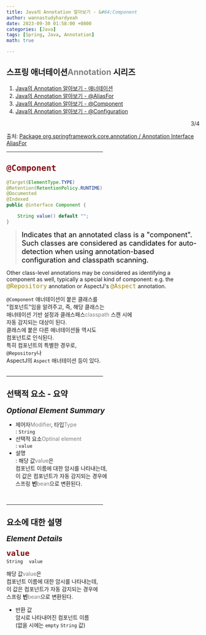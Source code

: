 ```yaml
---
title: Java의 Annotation 알아보기 - &#64;Component
author: wannastudyhardyeah
date: 2023-09-30 01:58:00 +0800
categories: [Java]
tags: [Spring, Java, Annotation]
math: true

---
```

<div class="toc-multiple-posts">
<h2>스프링 애너테이션<span style="color: #808080;">Annotation</span> 시리즈</h2>
<ol class="sc-fmciRz gyCSrP"><li><a href="/posts/Searching-for-Annotation-in-Java/">Java의 Annotation 알아보기 - 애너테이션</a></li>
<li><a href="/posts/Searching-for-Annotation-AliasFor-in-Java/">Java의 Annotation 알아보기 - &#64;AliasFor</a></li>
<li><a href="/posts/Searching-for-Annotation-Component-in-Java/" aria-current="page" class="active">Java의 Annotation 알아보기 - &#64;Component</a></li>
<li><a href="/posts/Searching-for-Annotation-Configuration-in-Java/">Java의 Annotation 알아보기 - &#64;Configuration</a></li>
</ol><div class="sc-fIosxK hRRhWV"><div class="sc-gUQvok eBShCz">
<div class="series-number" align="right">3/4</div>
</div></div>
</div>

출처: <a href="https://docs.spring.io/spring-framework/docs/current/javadoc-api/org/springframework/core/annotation/AliasFor.html">Package org.springframework.core.annotation / Annotation Interface AliasFor</a>
<hr width="50%">
<h2 id="what-is-annotation-h2"><code class="language-sql highlighter-rouge" style="color: #83060e; font-size: 1.35rem;">@Component</code></h2>

```java
@Target(ElementType.TYPE)
@Retention(RetentionPolicy.RUNTIME)
@Documented
@Indexed
public @interface Component {

	String value() default "";
}
```

> <div style="color:black; font-size:1.15rem">Indicates that an annotated class is a "component". Such classes are considered as candidates for auto-detection when using annotation-based configuration and classpath scanning.
Other class-level annotations may be considered as identifying a component as well, typically a special kind of component: e.g. the <code class="language-java highlighter-rouge" style="color: #9E880D; font-size: 1.0rem;">@Repository</code> annotation or AspectJ's <code class="language-java highlighter-rouge" style="color: #9E880D; font-size: 1.0rem;">@Aspect</code> annotation.</div>

``@Component`` 애너테이션이 붙은 클래스를<br>
"컴포넌트"임을 알려주고, 즉, 해당 클래스는<br>
애너테이션 기반 설정과 클래스패스<span style="color: #808080;">classpath</span> 스캔 시에<br>
자동 감지되는 대상이 된다.<br>
클래스에 붙은 다른 애너테이션들 역시도<br>
컴포넌트로 인식된다.<br>
특히 컴포넌트의 특별한 경우로,<br>
``@Repository``나<br>
AspectJ의 ``Aspect`` 애너테이션 등이 있다.<br>
<br>
<hr width="50%">
<h2 id="optional-element-summary-h2">선택적 요소 - 요약</h2>
<b style="font-size:1.2rem"><i>Optional Element Summary</i></b><br>

- 제어자<span style="color: #808080;">Modifier</span>, 타입<span style="color: #808080;">Type</span><br>
\: ``String``<br>
- 선택적 요소<span style="color: #808080;">Optinal element</span><br>
\: ``value``<br>
- 설명<br>
\: 해당 값<span style="color: #808080;">value</span>은<br>
컴포넌트 이름에 대한 암시를 나타내는데,<br>
이 값은 컴포넌트가 자동 감지되는 경우에<br>
스프링 <b>빈</b><span style="color: #808080;">bean</span>으로 변환된다.<br>
<br>
<hr width="50%">
<h2 id="element-details-h2">요소에 대한 설명</h2>
<b style="font-size:1.2rem"><i>Element Details</i></b><br>

<code class="language-sql highlighter-rouge" style="color: #83060e; font-size: 1.25rem;"><b>value</b></code><br>
``String``&nbsp;&nbsp;&nbsp;&nbsp;``value``<br>

해당 값<span style="color: #808080;">value</span>은<br>
컴포넌트 이름에 대한 암시를 나타내는데,<br>
이 값은 컴포넌트가 자동 감지되는 경우에<br>
스프링 <b>빈</b><span style="color: #808080;">bean</span>으로 변환된다.<br> 

- 반환 값<br>
암시로 나타내어진 컴포넌트 이름<br>
(없을 시에는 ``empty`` ``String`` 값)<br>